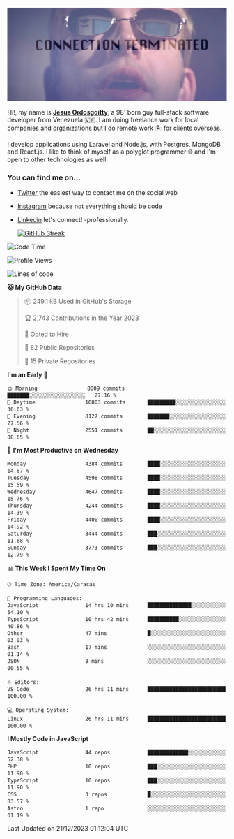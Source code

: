 ![hackers movie reference](./disconnected.jpg)

Hi!, my name is [**Jesus Ordosgoitty**](https://jodaz.dev), a 98' born guy full-stack software developer from Venezuela 🇻🇪. I am doing freelance work for local companies and organizations but I do remote work 🏝️ for clients overseas. 

I develop applications using Laravel and Node.js, with Postgres, MongoDB and React.js. I like to think of myself as a polyglot programmer 🌐 and I'm open to other technologies as well.

### You can find me on...

- [Twitter](https://twitter.com/jodaz_) the easiest way to contact me on the social web
- [Instagram](https://instagram.com/jodaz_) because not everything should be code
- [Linkedin](https://linkedin.com/in/jodaz) let's connect! -professionally.


    [![GitHub Streak](https://streak-stats.demolab.com?user=jodaz&theme=tokyonight)](https://git.io/streak-stats)

<!--START_SECTION:waka-->
![Code Time](http://img.shields.io/badge/Code%20Time-4%2C515%20hrs%2057%20mins-blue)

![Profile Views](http://img.shields.io/badge/Profile%20Views-0-blue)

![Lines of code](https://img.shields.io/badge/From%20Hello%20World%20I%27ve%20Written-96.7%20million%20lines%20of%20code-blue)

**🐱 My GitHub Data** 

> 📦 249.1 kB Used in GitHub's Storage 
 > 
> 🏆 2,743 Contributions in the Year 2023
 > 
> 💼 Opted to Hire
 > 
> 📜 82 Public Repositories 
 > 
> 🔑 15 Private Repositories 
 > 
**I'm an Early 🐤** 

```text
🌞 Morning                8009 commits        ███████░░░░░░░░░░░░░░░░░░   27.16 % 
🌆 Daytime                10803 commits       █████████░░░░░░░░░░░░░░░░   36.63 % 
🌃 Evening                8127 commits        ███████░░░░░░░░░░░░░░░░░░   27.56 % 
🌙 Night                  2551 commits        ██░░░░░░░░░░░░░░░░░░░░░░░   08.65 % 
```
📅 **I'm Most Productive on Wednesday** 

```text
Monday                   4384 commits        ████░░░░░░░░░░░░░░░░░░░░░   14.87 % 
Tuesday                  4598 commits        ████░░░░░░░░░░░░░░░░░░░░░   15.59 % 
Wednesday                4647 commits        ████░░░░░░░░░░░░░░░░░░░░░   15.76 % 
Thursday                 4244 commits        ████░░░░░░░░░░░░░░░░░░░░░   14.39 % 
Friday                   4400 commits        ████░░░░░░░░░░░░░░░░░░░░░   14.92 % 
Saturday                 3444 commits        ███░░░░░░░░░░░░░░░░░░░░░░   11.68 % 
Sunday                   3773 commits        ███░░░░░░░░░░░░░░░░░░░░░░   12.79 % 
```


📊 **This Week I Spent My Time On** 

```text
🕑︎ Time Zone: America/Caracas

💬 Programming Languages: 
JavaScript               14 hrs 10 mins      ██████████████░░░░░░░░░░░   54.10 % 
TypeScript               10 hrs 42 mins      ██████████░░░░░░░░░░░░░░░   40.86 % 
Other                    47 mins             █░░░░░░░░░░░░░░░░░░░░░░░░   03.03 % 
Bash                     17 mins             ░░░░░░░░░░░░░░░░░░░░░░░░░   01.14 % 
JSON                     8 mins              ░░░░░░░░░░░░░░░░░░░░░░░░░   00.55 % 

🔥 Editors: 
VS Code                  26 hrs 11 mins      █████████████████████████   100.00 % 

💻 Operating System: 
Linux                    26 hrs 11 mins      █████████████████████████   100.00 % 
```

**I Mostly Code in JavaScript** 

```text
JavaScript               44 repos            █████████████░░░░░░░░░░░░   52.38 % 
PHP                      10 repos            ███░░░░░░░░░░░░░░░░░░░░░░   11.90 % 
TypeScript               10 repos            ███░░░░░░░░░░░░░░░░░░░░░░   11.90 % 
CSS                      3 repos             █░░░░░░░░░░░░░░░░░░░░░░░░   03.57 % 
Astro                    1 repo              ░░░░░░░░░░░░░░░░░░░░░░░░░   01.19 % 
```




 Last Updated on 21/12/2023 01:12:04 UTC
<!--END_SECTION:waka-->
